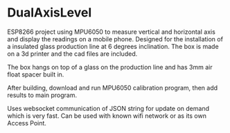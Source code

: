 # DualAxisLevel
ESP8266 project using MPU6050 to measure vertical and horizontal axis and display the readings on a mobile phone.
Designed for the installation of a insulated glass production line at 6 degrees inclination. The box is made on a
3d printer and the cad files are included.

The box hangs on top of a glass on the production line and has 3mm air float spacer built in.

After building, download and run MPU6050 calibration program, then add results to main program.

Uses websocket communication of JSON string for update on demand which is very fast. Can be used with known wifi 
network or as its own Access Point.
